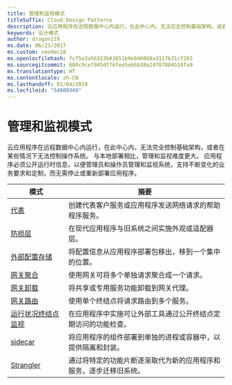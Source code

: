 ```yaml
---
title: 管理和监视模式
titleSuffix: Cloud Design Patterns
description: 云应用程序在远程数据中心内运行，在此中心内，无法完全控制基础架构，或者在某些情况下无法控制操作系统。 与本地部署相比，管理和监视难度更大。 应用程序必须公开运行时信息，以便管理员和操作员管理和监视系统，支持不断变化的业务要求和定制，而无需停止或重新部署应用程序。
keywords: 设计模式
author: dragon119
ms.date: 06/23/2017
ms.custom: seodec18
ms.openlocfilehash: fc75a3a56323b61651b9e840068a3117b31cf203
ms.sourcegitcommit: 680c9cef945dff6fee5e66b38e24f07804510fa9
ms.translationtype: HT
ms.contentlocale: zh-CN
ms.lasthandoff: 01/04/2019
ms.locfileid: "54009349"
---
```

# <a name="management-and-monitoring-patterns"></a>管理和监视模式

云应用程序在远程数据中心内运行，在此中心内，无法完全控制基础架构，或者在某些情况下无法控制操作系统。 与本地部署相比，管理和监视难度更大。 应用程序必须公开运行时信息，以便管理员和操作员管理和监视系统，支持不断变化的业务要求和定制，而无需停止或重新部署应用程序。

|                              模式                               |                                                              摘要                                                              |
|--------------------------------------------------------------------|-----------------------------------------------------------------------------------------------------------------------------------|
|                   [代表](../ambassador.md)                   |                 创建代表客户服务或应用程序发送网络请求的帮助程序服务。                 |
|        [防损层](../anti-corruption-layer.md)        |                       在现代应用程序与旧系统之间实施外观或适配器层。                       |
| [外部配置存储](../external-configuration-store.md) |                将配置信息从应用程序部署包移出，移到一个集中的位置。                |
|          [网关聚合](../gateway-aggregation.md)          |                          使用网关可将多个单独请求聚合成一个请求。                           |
|           [网关卸载](../gateway-offloading.md)           |                              将共享或专用服务功能卸载到网关代理。                              |
|              [网关路由](../gateway-routing.md)              |                                   使用单个终结点将请求路由到多个服务。                                    |
|   [运行状况终结点监视](../health-endpoint-monitoring.md)   |   在应用程序中实施可让外部工具通过公开终结点定期访问的功能检查。    |
|                      [sidecar](../sidecar.md)                      |         将应用程序的组件部署到单独的进程或容器中，以提供隔离和封装。          |
|                    [Strangler](../strangler.md)                    | 通过将特定的功能片断逐渐取代为新的应用程序和服务，逐步迁移旧系统。 |
